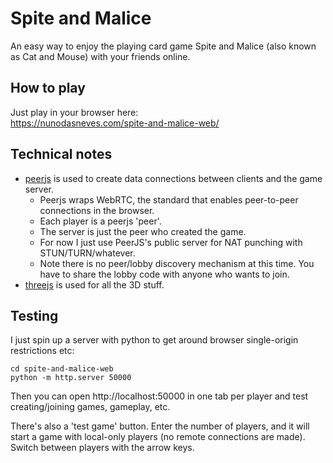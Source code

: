 # Spite and Malice
An easy way to enjoy the playing card game Spite and Malice (also known as Cat and Mouse) with your friends online.  

## How to play

Just play in your browser here:  
https://nunodasneves.com/spite-and-malice-web/

## Technical notes

- [peerjs](https://peerjs.com/) is used to create data connections between clients and the game server.
    - Peerjs wraps WebRTC, the standard that enables peer-to-peer connections in the browser.
    - Each player is a peerjs 'peer'.
    - The server is just the peer who created the game.
    - For now I just use PeerJS's public server for NAT punching with STUN/TURN/whatever.
    - Note there is no peer/lobby discovery mechanism at this time. You have to share the lobby code with anyone who wants to join.
- [threejs](https://threejs.org/]) is used for all the 3D stuff.

## Testing
I just spin up a server with python to get around browser single-origin restrictions etc:
```
cd spite-and-malice-web
python -m http.server 50000
```
Then you can open http://localhost:50000 in one tab per player and test creating/joining games, gameplay, etc.

There's also a 'test game' button. Enter the number of players, and it will start a game with local-only players (no remote connections are made).  
Switch between players with the arrow keys.
